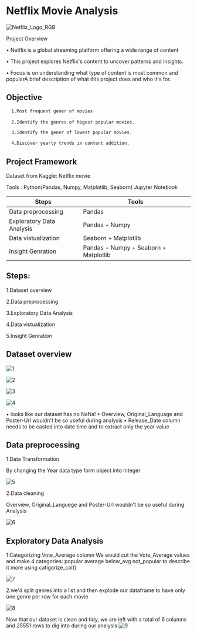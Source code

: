 
# Netflix Movie Analysis
![Netflix_Logo_RGB](https://github.com/user-attachments/assets/8af6d32b-7027-44a6-ba0b-38021fb8468b)

Project Overview

• Netflix is a global streaming platform offering a wide range of content

• This project explores Netflix's content to 
uncover patterns and insights.


• Focus is on understanding what type of 
content is most common and popularA brief description of what this project does and who it's for.

## Objective


```bash
  1.Most frequent gener of movies
  
  2.Identify the genres of higest popular movies.

  3.Identify the gener of lowest popular movies.

  4.Discover yearly trends in content addition.

```

## Project Framework

Dataset from Kaggle: Netflix movie 

Tools : Python(Pandas, Numpy, Matplotlib, Seaborn)
Jupyter Notebook


| Steps             | Tools                                                                |
| ----------------- | ------------------------------------------------------------------ |
| Data preprocessing | Pandas
| Exploratory Data Analysis | Pandas + Numpy  |
| Data vistualization | Seaborn + Matplotlib |
| Insight Genration | Pandas + Numpy + Seaborn + Matplotlib|

## Steps:
1.Dataset overview

2.Data preprocessing

3.Exploratory Data Analysis

4.Data vistualization

5.Insight Genration


## Dataset overview

![1](https://github.com/user-attachments/assets/b1dd6309-709f-4945-b920-3e62788b4163)

![2](https://github.com/user-attachments/assets/9611405f-3f6c-41f6-966f-f5511e029eb2)

![3](https://github.com/user-attachments/assets/70d4e910-4aba-4931-8137-5df14239300b)

![4](https://github.com/user-attachments/assets/8edb21e7-a7d6-4f05-8014-6852f9ef0992)

• looks like our dataset has no NaNs! • Overview, Original_Language and Poster-Url
wouldn't be so useful during analysis • Release_Date column needs to be casted into
date time and to extract only the year value

## Data preprocessing

1.Data Transformation

By changing the Year data type form object into Integer

![5](https://github.com/user-attachments/assets/22a5b915-0931-438f-997f-1502fd37d357)



2.Data cleaning

 Overview, Original_Languege and Poster-Url wouldn't be so useful during Analysis
 
![6](https://github.com/user-attachments/assets/30cf4621-500f-44e8-a257-3b1f781f93c3)




 ## Exploratory Data Analysis

 1.Categorizing Vote_Average column
We would cut the Vote_Average values and make 4 categories: popular average
below_avg not_popular to describe it more using catigorize_col() 

![7](https://github.com/user-attachments/assets/5d80b529-9d55-4d80-8cb2-acc66b001fa9)


2.we'd split genres into a list and then
explode our dataframe to have only one
genre per row for each movie

![8](https://github.com/user-attachments/assets/c0286bd8-a50a-4967-9968-4016a18dfa6c)

Now that our dataset is clean and tidy, we are left with a total of 6 columns and 25551
rows to dig into during our analysis
![9](https://github.com/user-attachments/assets/4a0b8cb2-4269-4a6b-a69d-6e57b5ddceaf)






























 















